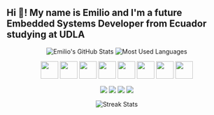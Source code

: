 ## Hi 👋! My name is Emilio and I'm a future Embedded Systems Developer from Ecuador studying at UDLA

<!-- GitHub Stats y Lenguajes más usados -->
<p align="center">
  <img src="https://github-readme-stats.vercel.app/api?username=osccarJR&show_icons=true&theme=radical" alt="Emilio's GitHub Stats" />
  <img src="https://github-readme-stats.vercel.app/api/top-langs/?username=osccarJR&layout=compact&theme=radical" alt="Most Used Languages" />
</p>

<!-- Tecnologías -->
<p align="center">
  <img src="https://cdn.jsdelivr.net/gh/devicons/devicon/icons/c/c-original.svg" height="40" />
  <img src="https://cdn.jsdelivr.net/gh/devicons/devicon/icons/csharp/csharp-original.svg" height="40" />
  <img src="https://cdn.jsdelivr.net/gh/devicons/devicon/icons/python/python-original.svg" height="40" />
  <img src="https://cdn.jsdelivr.net/gh/devicons/devicon/icons/java/java-original.svg" height="40" />
  <img src="https://cdn.jsdelivr.net/gh/devicons/devicon/icons/javascript/javascript-original.svg" height="40" />
  <img src="https://cdn.jsdelivr.net/gh/devicons/devicon/icons/nodejs/nodejs-original.svg" height="40" />
  <img src="https://cdn.jsdelivr.net/gh/devicons/devicon/icons/html5/html5-original.svg" height="40" />
  <img src="https://cdn.jsdelivr.net/gh/devicons/devicon/icons/css3/css3-original.svg" height="40" />
</p>

<!-- Redes sociales y contacto -->
<p align="center">
  <a href="https://www.instagram.com/tu_usuario"><img src="https://img.shields.io/badge/Instagram-E4405F?style=for-the-badge&logo=instagram&logoColor=white" /></a>
  <a href="https://discord.com/users/tu_usuario"><img src="https://img.shields.io/badge/Discord-7289DA?style=for-the-badge&logo=discord&logoColor=white" /></a>
  <a href="mailto:tu_correo@gmail.com"><img src="https://img.shields.io/badge/Gmail-D14836?style=for-the-badge&logo=gmail&logoColor=white" /></a>
  <a href="https://linkedin.com/in/tu_usuario"><img src="https://img.shields.io/badge/LinkedIn-0077B5?style=for-the-badge&logo=linkedin&logoColor=white" /></a>
</p>

<!-- Actividad en GitHub -->
<p align="center">
  <img src="https://github-readme-streak-stats.herokuapp.com/?user=osccarJR&theme=dark" alt="Streak Stats" />
</p>
